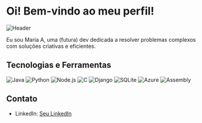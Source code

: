 # Oi! Bem-vindo ao meu perfil!

![Header](https://www.google.com/url?sa=i&url=https%3A%2F%2Fgithub.com%2FGayasuddinMohd&psig=AOvVaw2cMUxWXHZblfl4eRetmxSh&ust=1715982199317000&source=images&cd=vfe&opi=89978449&ved=0CBEQjRxqFwoTCLDFrv6Rk4YDFQAAAAAdAAAAABAE)

Eu sou Maria A, uma (futura) dev dedicada a resolver problemas complexos com soluções criativas e eficientes.

## Tecnologias e Ferramentas
![Java](https://img.shields.io/badge/Java-ED8B00?style=for-the-badge&logo=openjdk&logoColor=white)
![Python](https://img.shields.io/badge/-Python-333333?style=flat&logo=python)
![Node.js](https://img.shields.io/badge/-Node.js-333333?style=flat&logo=node.js)
![C](https://img.shields.io/badge/C-00599C?style=for-the-badge&logo=c&logoColor=white)
![Django](https://img.shields.io/badge/Django-092E20?style=for-the-badge&logo=django&logoColor=white)
![SQLite](https://img.shields.io/badge/SQLite-07405E?style=for-the-badge&logo=sqlite&logoColor=white)
![Azure](https://img.shields.io/badge/Microsoft_Azure-0089D6?style=for-the-badge&logo=microsoft-azure&logoColor=white)
![Assembly](https://img.shields.io/badge/_-ASM-6E4C13.svg?style=for-the-badge)

## Contato
- LinkedIn: [Seu LinkedIn](https://linkedin.com/in/mariaabg)
